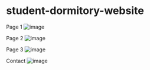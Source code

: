 # student-dormitory-website


Page 1
![image](https://user-images.githubusercontent.com/109578564/197544336-020e4c99-5736-445f-afe5-20209ff647d4.png)

Page 2
![image](https://user-images.githubusercontent.com/109578564/197544260-6e45022e-9e68-44b8-bc63-f795a07a88df.png)

Page 3
![image](https://user-images.githubusercontent.com/109578564/197543853-8b88ab5d-a7fc-4123-b173-07c987ab5d8e.png)

Contact 
![image](https://user-images.githubusercontent.com/109578564/197544578-8d6fad01-afa3-4f99-83bb-24308c798c91.png)
